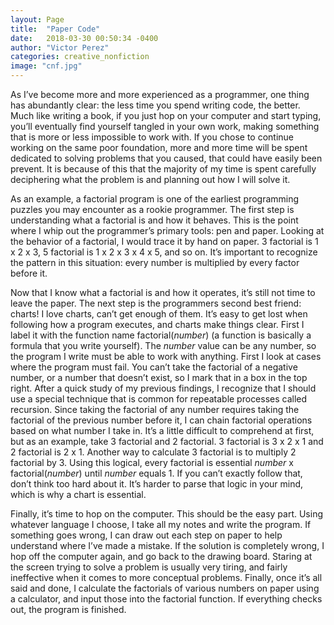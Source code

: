 ```yaml
---
layout: Page
title:  "Paper Code"
date:   2018-03-30 00:50:34 -0400
author: "Victor Perez"
categories: creative_nonfiction
image: "cnf.jpg"
---
```

As I’ve become more and more experienced as a programmer, one thing has abundantly clear: the less time you spend writing code, the better. Much like writing a book, if you just hop on your computer and start typing, you’ll eventually find yourself tangled in your own work, making something that is more or less impossible to work with. If you chose to continue working on the same poor foundation, more and more time will be spent dedicated to solving problems that you caused, that could have easily been prevent. It is because of this that the majority of my time is spent carefully deciphering what the problem is and planning out how I will solve it.

As an example, a factorial program is one of the earliest programming puzzles you may encounter as a rookie programmer. The first step is understanding what a factorial is and how it behaves. This is the point where I whip out the programmer’s primary tools: pen and paper. Looking at the behavior of a factorial, I would trace it by hand on paper. 3 factorial is 1 x 2 x 3, 5 factorial is 1 x 2 x 3 x 4 x 5, and so on. It’s important to recognize the pattern in this situation: every number is multiplied by every factor before it.

Now that I know what a factorial is and how it operates, it’s still not time to leave the paper. The next step is the programmers second best friend: charts! I love charts, can’t get enough of them. It’s easy to get lost when following how a program executes, and charts make things clear. First I label it with the function name factorial(*number*) (a function is basically a formula that you write yourself). The *number* value can be any number, so the program I write must be able to work with anything. First I look at cases where the program must fail. You can’t take the factorial of a negative number, or a number that doesn’t exist, so I mark that in a box in the top right. After a quick study of my previous findings, I recognize that I should use a special technique that is common for repeatable processes called recursion. Since taking the factorial of any number requires taking the factorial of the previous number before it, I can chain factorial operations based on what number I take in. It’s a little difficult to comprehend at first, but as an example, take 3 factorial and 2 factorial. 3 factorial is 3 x 2 x 1 and 2 factorial is 2 x 1. Another way to calculate 3 factorial is to multiply 2 factorial by 3. Using this logical, every factorial is essential *number* x factorial(*number*) until *number* equals 1. If you can’t exactly follow that, don’t think too hard about it. It’s harder to parse that logic in your mind, which is why a chart is essential.

Finally, it’s time to hop on the computer. This should be the easy part. Using whatever language I choose, I take all my notes and write the program. If something goes wrong, I can draw out each step on paper to help understand where I’ve made a mistake. If the solution is completely wrong, I hop off the computer again, and go back to the drawing board. Staring at the screen trying to solve a problem is usually very tiring, and fairly ineffective when it comes to more conceptual problems. Finally, once it’s all said and done, I calculate the factorials of various numbers on paper using a calculator, and input those into the factorial function. If everything checks out, the program is finished.
